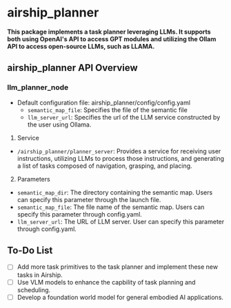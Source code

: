 # airship_planner
**This package implements a task planner leveraging LLMs. It supports both using OpenAI's API to access GPT modules and utilizing the Ollam API to access open-source LLMs, such as LLAMA.**

## airship_planner API Overview
### llm_planner_node
* Default configuration file: airship_planner/config/config.yaml
    * `semantic_map_file`: Specifies the file of the semantic file
    * `llm_server_url`: Specifies the url of the LLM service constructed by the user using Ollama.

1. Service
* `/airship_planner/planner_server`: Provides a service for receiving user instructions, utilizing LLMs to process those instructions, and generating a list of tasks composed of navigation, grasping, and placing. 

2. Parameters
* `semantic_map_dir`: The directory containing the semantic map. Users can specify this parameter through the launch file.
* `semantic_map_file`: The file name of the semantic map. Users can specify this parameter through config.yaml.
* `llm_server_url`: The URL of LLM server. User can specify this parameter through config.yaml.

## To-Do List
- [ ] Add more task primitives to the task planner and implement these new tasks in Airship. 
- [ ] Use VLM models to enhance the capbility of task planning and scheduling.
- [ ] Develop a foundation world model for general embodied AI applications.
